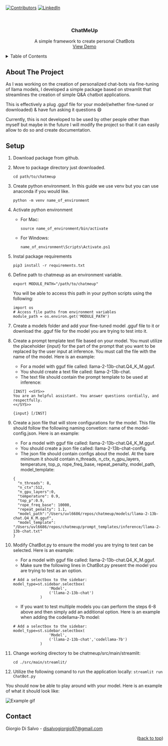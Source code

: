 <a name="readme-top"></a>

<!-- PROJECT SHIELDS -->
<!--
-->
[![Contributors][contributors-shield]][contributors-url]
[![LinkedIn][linkedin-shield]][linkedin-url]



<!-- PROJECT INFO -->
<br />
<div align="center">
<h3 align="center">ChatMeUp</h3>

  <p align="center">
    A simple framework to create personal ChatBots
    <br />
    <a href="https://github.com/PerifanosPrometheus/chatmeup/tree/main/demo/Sample_Q&A.gif">View Demo</a>
  </p>
</div>



<!-- TABLE OF CONTENTS -->
<details>
  <summary>Table of Contents</summary>
  <ol>
    <li>
      <a href="#about-the-project">About The Project</a>
    </li>
    <li>
      <a href="#setup">Setup</a>
    </li>
  </ol>
</details>


<!-- ABOUT THE PROJECT -->
## About The Project

As I was working on the creation of personalized chat-bots via fine-tuning of llama models, I developed a simple package based on streamlit that streamlines the creation of simple Q&A chatbot applications.

This is effectively a plug .gguf file for your model(whether fine-tuned or downloaded) & have fun asking it questions :smile:

Currently, this is not developed to be used by other people other than myself but maybe in the future I will modify the project so that it can easily allow to do so and create documentation.


<!--  -->
## Setup

1. Download package from github.

1. Move to package directory just downloaded.

   ```cd path/to/chatmeup```

2. Create python environment. In this guide we use venv but you can use anaconda if you would like.

    ```python -m venv name_of_environment```

3. Activate python environment
    - For Mac:

      ```source name_of_environment/bin/activate```
    - For Windows:

      ```name_of_environment\Scripts\Activate.ps1```

4. Instal package requirements

    ```pip3 install -r requirements.txt```

5. Define path to chatmeup as an environment variable.

    ```export MODULE_PATH="/path/to/chatmeup"```

    You will be able to access this path in your python scripts using the following:

    ```
    import os
    # Access file paths from environment variables
    module_path = os.environ.get('MODULE_PATH')
    ```

6. Create a models folder and add your fine-tuned model .gguf file to it or download the .gguf file for the model you are trying to test into it.

7. Create a prompt template text file based on your model. You must utilize the placeholder {input} for the part of the prompt that you want to be replaced by the user input at inference. You must call the file with the name of the model. Here is an example:
    - For a model with gguf file called: llama-2-13b-chat.Q4_K_M.gguf. 
    - You should create a text file called: llama-2-13b-chat. 
    - The text file should contain the prompt template to be used at inference:
    ```
    [INST] <<SYS>>
    You are an helpful assistant. You answer questions cordially, and respectfully.
    <</SYS>>

    {input} [/INST]
    ```

8. Create a json file that will store configurations for the model. This file should follow the following naming convetion: name of the model-config.json. Here is an example:
    - For a model with gguf file called: llama-2-13b-chat.Q4_K_M.gguf. 
    - You should create a json file called: llama-2-13b-chat-config. 
    - The json file should contain configs about the model. At the bare minimum it should contain n_threads, n_ctx, n_gpu_layers, temperature, top_p, rope_freq_base, repeat_penalty, model_path, model_template:
    ```
    {
      "n_threads": 8, 
      "n_ctx":512,
      "n_gpu_layers":0,
      "temperature": 0.9,
      "top_p":0.9,
      "rope_freq_base": 10000,
      "repeat_penalty": 1.1,
      "model_path":"/Users/uvl6686/repos/chatmeup/models/llama-2-13b-chat.Q4_K_M.gguf",
      "model_template": "/Users/uvl6686/repos/chatmeup/prompt_templates/inference/llama-2-13b-chat.txt"
    }
    ```
9. Modify ChatBot.py to ensure the model you are trying to test can be selected. Here is an example:
    - For a model with gguf file called: llama-2-13b-chat.Q4_K_M.gguf. 
    - Make sure the following lines in ChatBot.py present the model you are trying to test as an option.
    ```
    # Add a selectbox to the sidebar:
    model_type=st.sidebar.selectbox(
                    'Model',
                    ('llama-2-13b-chat')
                )
    ```
    - If you want to test multiple models you can perform the steps 6-8 above and then simply add an additional option. Here is an example when adding the codellama-7b model:
    ```
    # Add a selectbox to the sidebar:
    model_type=st.sidebar.selectbox(
                    'Model',
                    ('llama-2-13b-chat','codellama-7b')
                )
    ```

10. Change working directory to be chatmeup/src/main/streamlit:

    ```cd ./src/main/streamlit/```

11. Utilize the following comand to run the application locally:
    ```streamlit run ChatBot.py```

You should now be able to play around with your model. Here is an example of what it should look like:

![Example gif](demo/Sample_Q&A.gif)

<!-- CONTACT -->
## Contact

Giorgio Di Salvo - disalvogiorgio97@gmail.com

<p align="right">(<a href="#readme-top">back to top</a>)</p>





<!-- MARKDOWN LINKS & IMAGES -->
<!-- https://www.markdownguide.org/basic-syntax/#reference-style-links -->
[contributors-shield]: https://img.shields.io/github/contributors/PerifanosPrometheus/chatmeup.svg?style=for-the-badge
[contributors-url]: https://github.com/PerifanosPrometheus
[linkedin-shield]: https://img.shields.io/badge/-LinkedIn-black.svg?style=for-the-badge&logo=linkedin&colorB=555
[linkedin-url]: https://www.linkedin.com/in/giorgiodisalvo/